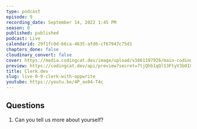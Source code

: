 ```yaml
---
type: podcast
episode: 9
recording_date: September 14, 2022 1:45 PM
season: 0
published: published
podcast: Live
calendarid: 29f1fc0d-66ca-4635-afd6-cf67947c75d1
chapters_done: false
cloudinary_convert: false
cover: https://media.codingcat.dev/image/upload/v1661197926/main-codingcatdev-photo/Clerk.dev.jpg
preview: https://codingcat.dev/api/preview?secret=7tjQhb1qQlS3FtyV3b0I&selectionType=podcast&selectionSlug=Clerk.dev&_id=1b38d889796e4f79adffa5b718960d30
title: Clerk.dev
slug: live-0-9-clerk-with-appwrite
youtube: https://youtu.be/4P_ax04-T4c
---
```


## Questions

1. Can you tell us more about yourself?
